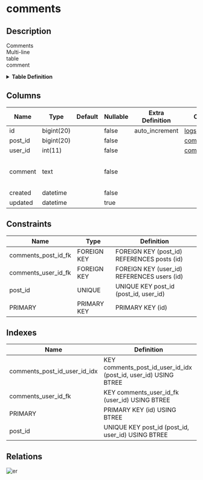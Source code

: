 # comments

## Description

Comments  
Multi-line  
table  
comment

<details>
<summary><strong>Table Definition</strong></summary>

```sql
CREATE TABLE `comments` (
  `id` bigint(20) NOT NULL AUTO_INCREMENT,
  `post_id` bigint(20) NOT NULL,
  `user_id` int(11) NOT NULL,
  `comment` text NOT NULL COMMENT 'Comment\nMulti-line\r\ncolumn\rcomment',
  `created` datetime NOT NULL,
  `updated` datetime DEFAULT NULL,
  PRIMARY KEY (`id`),
  UNIQUE KEY `post_id` (`post_id`,`user_id`),
  KEY `comments_user_id_fk` (`user_id`),
  KEY `comments_post_id_user_id_idx` (`post_id`,`user_id`) USING HASH,
  CONSTRAINT `comments_post_id_fk` FOREIGN KEY (`post_id`) REFERENCES `posts` (`id`),
  CONSTRAINT `comments_user_id_fk` FOREIGN KEY (`user_id`) REFERENCES `users` (`id`)
) ENGINE=InnoDB DEFAULT CHARSET=latin1 COMMENT='Comments\nMulti-line\r\ntable\rcomment'
```

</details>

## Columns

| Name | Type | Default | Nullable | Extra Definition | Children | Parents | Comment |
| ---- | ---- | ------- | -------- | ---------------- | -------- | ------- | ------- |
| id | bigint(20) |  | false | auto_increment | [logs](logs.md) |  |  |
| post_id | bigint(20) |  | false |  | [comment_stars](comment_stars.md) | [posts](posts.md) |  |
| user_id | int(11) |  | false |  | [comment_stars](comment_stars.md) | [users](users.md) |  |
| comment | text |  | false |  |  |  | Comment<br>Multi-line<br>column<br>comment |
| created | datetime |  | false |  |  |  |  |
| updated | datetime |  | true |  |  |  |  |

## Constraints

| Name | Type | Definition |
| ---- | ---- | ---------- |
| comments_post_id_fk | FOREIGN KEY | FOREIGN KEY (post_id) REFERENCES posts (id) |
| comments_user_id_fk | FOREIGN KEY | FOREIGN KEY (user_id) REFERENCES users (id) |
| post_id | UNIQUE | UNIQUE KEY post_id (post_id, user_id) |
| PRIMARY | PRIMARY KEY | PRIMARY KEY (id) |

## Indexes

| Name | Definition |
| ---- | ---------- |
| comments_post_id_user_id_idx | KEY comments_post_id_user_id_idx (post_id, user_id) USING BTREE |
| comments_user_id_fk | KEY comments_user_id_fk (user_id) USING BTREE |
| PRIMARY | PRIMARY KEY (id) USING BTREE |
| post_id | UNIQUE KEY post_id (post_id, user_id) USING BTREE |

## Relations

![er](comments.svg)
